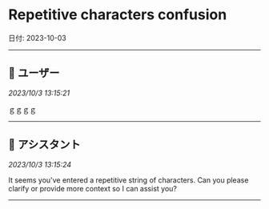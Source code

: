 # Repetitive characters confusion

日付: 2023-10-03

---

## 👤 ユーザー
*2023/10/3 13:15:21*

ｇｇｇｇ

---

## 🤖 アシスタント
*2023/10/3 13:15:24*

It seems you've entered a repetitive string of characters. Can you please clarify or provide more context so I can assist you?

---
